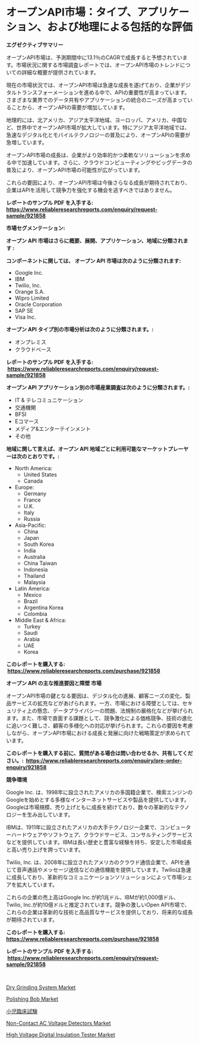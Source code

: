 <p><h1>オープンAPI市場：タイプ、アプリケーション、および地理による包括的な評価</h1></p><p><strong>エグゼクティブサマリー</strong></p>
<p><p>オープンAPI市場は、予測期間中に13.1％のCAGRで成長すると予想されています。市場状況に関する市場調査レポートでは、オープンAPI市場のトレンドについての詳細な概要が提供されています。</p><p>現在の市場状況では、オープンAPI市場は急速な成長を遂げており、企業がデジタルトランスフォーメーションを進める中で、APIの重要性が高まっています。さまざまな業界でのデータ共有やアプリケーションの統合のニーズが高まっていることから、オープンAPIの需要が増加しています。</p><p>地理的には、北アメリカ、アジア太平洋地域、ヨーロッパ、アメリカ、中国など、世界中でオープンAPI市場が拡大しています。特にアジア太平洋地域では、急速なデジタル化とモバイルテクノロジーの普及により、オープンAPIの需要が急増しています。</p><p>オープンAPI市場の成長は、企業がより効率的かつ柔軟なソリューションを求める中で加速しています。さらに、クラウドコンピューティングやビッグデータの普及により、オープンAPI市場の可能性が広がっています。</p><p>これらの要因により、オープンAPI市場は今後さらなる成長が期待されており、企業はAPIを活用して競争力を強化する機会を逃すべきではありません。</p></p>
<p><strong>レポートのサンプル PDF を入手する: <a href="https://www.reliableresearchreports.com/enquiry/request-sample/921858">https://www.reliableresearchreports.com/enquiry/request-sample/921858</a></strong></p>
<p><strong>市場セグメンテーション:</strong></p>
<p><strong> オープン API 市場はさらに概要、展開、アプリケーション、地域に分類されます :</strong></p>
<p><strong>コンポーネントに関しては、 オープン API 市場は次のように分類されます: &nbsp;</strong></p>
<p><ul><li>Google Inc.</li><li>IBM</li><li>Twilio, Inc.</li><li>Orange S.A.</li><li>Wipro Limited</li><li>Oracle Corporation</li><li>SAP SE</li><li>Visa Inc.</li></ul></p>
<p><strong> オープン API タイプ別の市場分析は次のように分類されます。:</strong></p>
<p><ul><li>オンプレミス</li><li>クラウドベース</li></ul></p>
<p><strong>レポートのサンプル PDF を入手する: &nbsp;<a href="https://www.reliableresearchreports.com/enquiry/request-sample/921858">https://www.reliableresearchreports.com/enquiry/request-sample/921858</a></strong></p>
<p><strong> オープン API アプリケーション別の市場産業調査は次のように分類されます。:</strong></p>
<p><ul><li>IT & テレコミュニケーション</li><li>交通機関</li><li>BFSI</li><li>Eコマース</li><li>メディア&エンターテインメント</li><li>その他</li></ul></p>
<p><strong>地域に関して言えば、オープン API 地域ごとに利用可能なマーケットプレーヤーは次のとおりです。:</strong></p>
<p><ul>
    <li>
        North America:
        <ul>
            <li>United States</li>
            <li>Canada</li>
        </ul>
    </li>
    <li>
        Europe:
        <ul>
            <li>Germany</li>
            <li>France</li>
            <li>U.K.</li>
            <li>Italy</li>
            <li>Russia</li>
        </ul>
    </li>
    <li>
        Asia-Pacific:
        <ul>
            <li>China</li>
            <li>Japan</li>
            <li>South Korea</li>
            <li>India</li>
            <li>Australia</li>
            <li>China Taiwan</li>
            <li>Indonesia</li>
            <li>Thailand</li>
            <li>Malaysia</li>
        </ul>
    </li>
    <li>
        Latin America:
        <ul>
            <li>Mexico</li>
            <li>Brazil</li>
            <li>Argentina Korea</li>
            <li>Colombia</li>
        </ul>
    </li>
    <li>
        Middle East & Africa:
        <ul>
            <li>Turkey</li>
            <li>Saudi</li>
            <li>Arabia</li>
            <li>UAE</li>
            <li>Korea</li>
        </ul>
    </li>
    </ul></p>
<p><strong>このレポートを購入する: &nbsp;<a href="https://www.reliableresearchreports.com/purchase/921858">https://www.reliableresearchreports.com/purchase/921858</a></strong></p>
<p><strong>オープン API の主な推進要因と障壁 市場</strong></p>
<p><p>オープンAPI市場の鍵となる要因は、デジタル化の進展、顧客ニーズの変化、製品サービスの拡充などがあげられます。一方、市場における障壁としては、セキュリティ上の懸念、データプライバシーの問題、法規制の厳格化などが挙げられます。また、市場で直面する課題として、競争激化による価格競争、技術の進化に追いつく難しさ、顧客の多様化への対応が挙げられます。これらの要因を考慮しながら、オープンAPI市場における成長と発展に向けた戦略策定が求められています。</p></p>
<p><strong>このレポートを購入する前に、質問がある場合は問い合わせるか、共有してください。:&nbsp; <a href="https://www.reliableresearchreports.com/enquiry/pre-order-enquiry/921858">https://www.reliableresearchreports.com/enquiry/pre-order-enquiry/921858</a></strong></p>
<p><strong>競争環境</strong></p>
<p><p>Google Inc. は、1998年に設立されたアメリカの多国籍企業で、検索エンジンのGoogleを始めとする多様なインターネットサービスや製品を提供しています。Googleは市場規模、売り上げともに成長を続けており、数々の革新的なテクノロジーを生み出しています。</p><p>IBMは、1911年に設立されたアメリカの大手テクノロジー企業で、コンピューターハードウェアやソフトウェア、クラウドサービス、コンサルティングサービスなどを提供しています。IBMは長い歴史と豊富な経験を持ち、安定した市場成長と高い売り上げを誇っています。</p><p>Twilio, Inc. は、2008年に設立されたアメリカのクラウド通信企業で、APIを通じて音声通話やメッセージ送信などの通信機能を提供しています。Twilioは急速に成長しており、革新的なコミュニケーションソリューションによって市場シェアを拡大しています。</p><p>これらの企業の売上高はGoogle Inc.が約1兆ドル、IBMが約1,000億ドル、Twilio, Inc.が約10億ドルと推定されています。競争の激しいOpen API市場で、これらの企業は革新的な技術と高品質なサービスを提供しており、将来的な成長が期待されています。</p></p>
<p><strong>このレポートを購入する: &nbsp; <a href="https://www.reliableresearchreports.com/purchase/921858">https://www.reliableresearchreports.com/purchase/921858</a></strong></p>
<p><strong>レポートのサンプル PDF を入手する: &nbsp;<a href="https://www.reliableresearchreports.com/enquiry/request-sample/921858">https://www.reliableresearchreports.com/enquiry/request-sample/921858</a></strong><strong></strong></p>
<p>&nbsp;</p>
<p><p><a href="https://issuu.com/reportprime-2/docs/dry-grinding-system-market-size-2030.pptx">Dry Grinding System Market</a></p><p><a href="https://issuu.com/reportprime-2/docs/polishing-bob-market-size-2030.pptx">Polishing Bob Market</a></p><p><a href="https://github.com/mohamedbakry57/Market-Research-Report-List-2/blob/main/8790446182367.md">小児臨床試験</a></p><p><a href="https://github.com/brentleyjimmiealvaradoz4l1rea/Market-Research-Report-List-1/blob/main/non-contact-ac-voltage-detectors-market.md">Non-Contact AC Voltage Detectors Market</a></p><p><a href="https://github.com/eeaveuhhh/Market-Research-Report-List-1/blob/main/high-voltage-digital-insulation-tester-market.md">High Voltage Digital Insulation Tester Market</a></p></p>